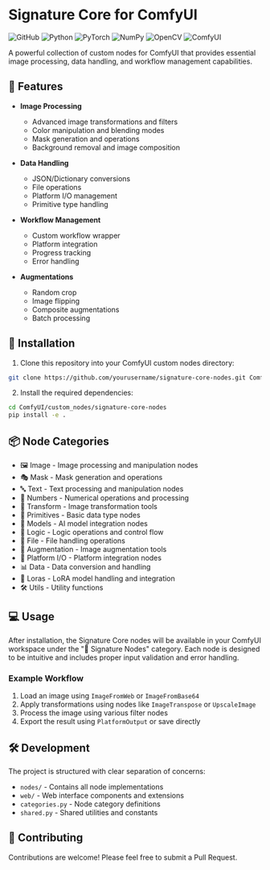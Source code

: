 # Signature Core for ComfyUI

![GitHub](https://img.shields.io/github/license/signatureai/signature-core-nodes)
![Python](https://img.shields.io/badge/python-3.8%2B-blue)
![PyTorch](https://img.shields.io/badge/PyTorch-%23EE4C2C.svg?&logo=PyTorch&logoColor=white)
![NumPy](https://img.shields.io/badge/numpy-%23013243.svg?&logo=numpy&logoColor=white)
![OpenCV](https://img.shields.io/badge/opencv-%23white.svg?&logo=opencv&logoColor=white)
![ComfyUI](https://img.shields.io/badge/ComfyUI-compatible-green)

A powerful collection of custom nodes for ComfyUI that provides essential image
processing, data handling, and workflow management capabilities.

## 🌟 Features

- **Image Processing**

  - Advanced image transformations and filters
  - Color manipulation and blending modes
  - Mask generation and operations
  - Background removal and image composition

- **Data Handling**

  - JSON/Dictionary conversions
  - File operations
  - Platform I/O management
  - Primitive type handling

- **Workflow Management**

  - Custom workflow wrapper
  - Platform integration
  - Progress tracking
  - Error handling

- **Augmentations**
  - Random crop
  - Image flipping
  - Composite augmentations
  - Batch processing

## 🚀 Installation

1. Clone this repository into your ComfyUI custom nodes directory:

```bash
git clone https://github.com/yourusername/signature-core-nodes.git ComfyUI/custom_nodes/signature-core-nodes
```

2. Install the required dependencies:

```bash
cd ComfyUI/custom_nodes/signature-core-nodes
pip install -e .
```

## 📦 Node Categories

- 🖼️ Image - Image processing and manipulation nodes
- 🎭 Mask - Mask generation and operations
- 🔤 Text - Text processing and manipulation nodes
- 🔢 Numbers - Numerical operations and processing
- 🔄 Transform - Image transformation tools
- 🧱 Primitives - Basic data type nodes
- 🤖 Models - AI model integration nodes
- 🧠 Logic - Logic operations and control flow
- 📁 File - File handling operations
- 🔀 Augmentation - Image augmentation tools
- 🔌 Platform I/O - Platform integration nodes
- 📊 Data - Data conversion and handling
- 🧬 Loras - LoRA model handling and integration
- 🛠️ Utils - Utility functions

## 💻 Usage

After installation, the Signature Core nodes will be available in your ComfyUI workspace
under the "🔲 Signature Nodes" category. Each node is designed to be intuitive and
includes proper input validation and error handling.

### Example Workflow

1. Load an image using `ImageFromWeb` or `ImageFromBase64`
2. Apply transformations using nodes like `ImageTranspose` or `UpscaleImage`
3. Process the image using various filter nodes
4. Export the result using `PlatformOutput` or save directly

## 🛠 Development

The project is structured with clear separation of concerns:

- `nodes/` - Contains all node implementations
- `web/` - Web interface components and extensions
- `categories.py` - Node category definitions
- `shared.py` - Shared utilities and constants

## 🤝 Contributing

Contributions are welcome! Please feel free to submit a Pull Request.
